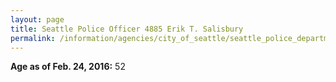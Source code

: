 ```yaml
---
layout: page
title: Seattle Police Officer 4885 Erik T. Salisbury
permalink: /information/agencies/city_of_seattle/seattle_police_department/copbook/4885/
---
```


**Age as of Feb. 24, 2016:** 52
